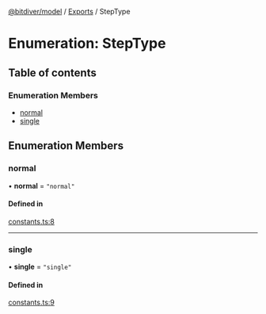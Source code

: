 [@bitdiver/model](../README.md) / [Exports](../modules.md) / StepType

# Enumeration: StepType

## Table of contents

### Enumeration Members

- [normal](StepType.md#normal)
- [single](StepType.md#single)

## Enumeration Members

### normal

• **normal** = ``"normal"``

#### Defined in

[constants.ts:8](https://github.com/bitdiver/model/blob/e208e5b/src/constants.ts#L8)

___

### single

• **single** = ``"single"``

#### Defined in

[constants.ts:9](https://github.com/bitdiver/model/blob/e208e5b/src/constants.ts#L9)

